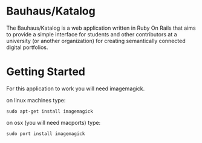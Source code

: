 Bauhaus/Katalog
===============

The Bauhaus/Katalog is a web application written in Ruby On Rails that aims to
provide a simple interface for students and other contributors at a university
(or another organization) for creating semantically connected digital portfolios.


Getting Started
===============

For this application to work you will need imagemagick.

on linux machines type:

	sudo apt-get install imagemagick

on osx (you will need macports) type:

	sudo port install imagemagick